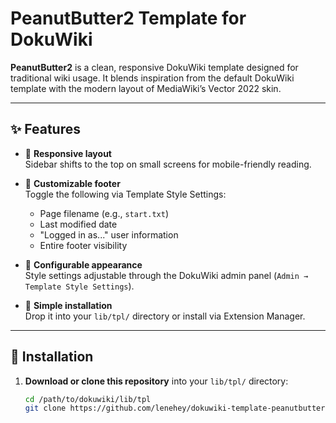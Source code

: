 # PeanutButter2 Template for DokuWiki

**PeanutButter2** is a clean, responsive DokuWiki template designed for traditional wiki usage. It blends inspiration from the default DokuWiki template with the modern layout of MediaWiki’s Vector 2022 skin.

---

## ✨ Features

- 📱 **Responsive layout**  
  Sidebar shifts to the top on small screens for mobile-friendly reading.

- 📝 **Customizable footer**  
  Toggle the following via Template Style Settings:
  - Page filename (e.g., `start.txt`)
  - Last modified date
  - "Logged in as..." user information
  - Entire footer visibility

- 🎨 **Configurable appearance**  
  Style settings adjustable through the DokuWiki admin panel (`Admin → Template Style Settings`).

- 🔧 **Simple installation**  
  Drop it into your `lib/tpl/` directory or install via Extension Manager.

---

## 🚀 Installation

1. **Download or clone this repository** into your `lib/tpl/` directory:

   ```bash
   cd /path/to/dokuwiki/lib/tpl
   git clone https://github.com/lenehey/dokuwiki-template-peanutbutter2 
